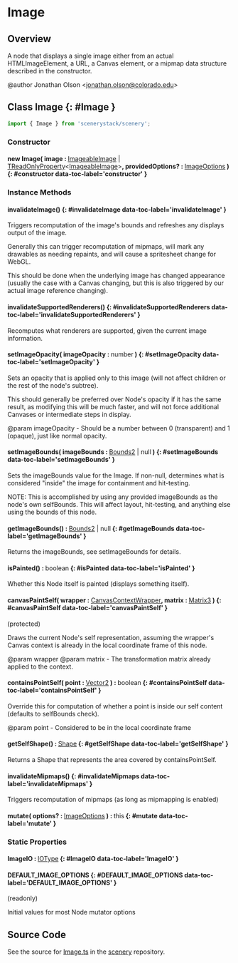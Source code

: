 # Image

## Overview

A node that displays a single image either from an actual HTMLImageElement, a URL, a Canvas element, or a mipmap
data structure described in the constructor.

@author Jonathan Olson &lt;jonathan.olson@colorado.edu&gt;

## Class Image {: #Image }


```js
import { Image } from 'scenerystack/scenery';
```
### Constructor

#### new Image( image : <span style="font-weight: 400;">[ImageableImage](../scenery/Imageable.md#ImageableImage) | [TReadOnlyProperty](../axon/TReadOnlyProperty.md)&lt;[ImageableImage](../scenery/Imageable.md#ImageableImage)&gt;</span>, providedOptions? : <span style="font-weight: 400;">[ImageOptions](../scenery/Image.md#ImageOptions)</span> ) {: #constructor data-toc-label='constructor' }

### Instance Methods

#### invalidateImage() {: #invalidateImage data-toc-label='invalidateImage' }

Triggers recomputation of the image's bounds and refreshes any displays output of the image.

Generally this can trigger recomputation of mipmaps, will mark any drawables as needing repaints, and will
cause a spritesheet change for WebGL.

This should be done when the underlying image has changed appearance (usually the case with a Canvas changing,
but this is also triggered by our actual image reference changing).

#### invalidateSupportedRenderers() {: #invalidateSupportedRenderers data-toc-label='invalidateSupportedRenderers' }

Recomputes what renderers are supported, given the current image information.

#### setImageOpacity( imageOpacity : <span style="font-weight: 400;"><span style="color: hsla(calc(var(--md-hue) + 180deg),80%,40%,1);">number</span></span> ) {: #setImageOpacity data-toc-label='setImageOpacity' }

Sets an opacity that is applied only to this image (will not affect children or the rest of the node's subtree).

This should generally be preferred over Node's opacity if it has the same result, as modifying this will be much
faster, and will not force additional Canvases or intermediate steps in display.

@param imageOpacity - Should be a number between 0 (transparent) and 1 (opaque), just like normal opacity.

#### setImageBounds( imageBounds : <span style="font-weight: 400;">[Bounds2](../dot/Bounds2.md) | <span style="color: hsla(calc(var(--md-hue) + 180deg),80%,40%,1);">null</span></span> ) {: #setImageBounds data-toc-label='setImageBounds' }

Sets the imageBounds value for the Image. If non-null, determines what is considered "inside" the image for
containment and hit-testing.

NOTE: This is accomplished by using any provided imageBounds as the node's own selfBounds. This will affect layout,
hit-testing, and anything else using the bounds of this node.

#### getImageBounds() : <span style="font-weight: 400;">[Bounds2](../dot/Bounds2.md) | <span style="color: hsla(calc(var(--md-hue) + 180deg),80%,40%,1);">null</span></span> {: #getImageBounds data-toc-label='getImageBounds' }

Returns the imageBounds, see setImageBounds for details.

#### isPainted() : <span style="font-weight: 400;"><span style="color: hsla(calc(var(--md-hue) + 180deg),80%,40%,1);">boolean</span></span> {: #isPainted data-toc-label='isPainted' }

Whether this Node itself is painted (displays something itself).

#### canvasPaintSelf( wrapper : <span style="font-weight: 400;">[CanvasContextWrapper](../scenery/CanvasContextWrapper.md)</span>, matrix : <span style="font-weight: 400;">[Matrix3](../dot/Matrix3.md)</span> ) {: #canvasPaintSelf data-toc-label='canvasPaintSelf' }

(protected)

Draws the current Node's self representation, assuming the wrapper's Canvas context is already in the local
coordinate frame of this node.

@param wrapper
@param matrix - The transformation matrix already applied to the context.

#### containsPointSelf( point : <span style="font-weight: 400;">[Vector2](../dot/Vector2.md)</span> ) : <span style="font-weight: 400;"><span style="color: hsla(calc(var(--md-hue) + 180deg),80%,40%,1);">boolean</span></span> {: #containsPointSelf data-toc-label='containsPointSelf' }

Override this for computation of whether a point is inside our self content (defaults to selfBounds check).

@param point - Considered to be in the local coordinate frame

#### getSelfShape() : <span style="font-weight: 400;">[Shape](../kite/Shape.md)</span> {: #getSelfShape data-toc-label='getSelfShape' }

Returns a Shape that represents the area covered by containsPointSelf.

#### invalidateMipmaps() {: #invalidateMipmaps data-toc-label='invalidateMipmaps' }

Triggers recomputation of mipmaps (as long as mipmapping is enabled)

#### mutate( options? : <span style="font-weight: 400;">[ImageOptions](../scenery/Image.md#ImageOptions)</span> ) : <span style="font-weight: 400;"><span style="color: hsla(calc(var(--md-hue) + 180deg),80%,40%,1);">this</span></span> {: #mutate data-toc-label='mutate' }

### Static Properties

#### ImageIO : <span style="font-weight: 400;">[IOType](../tandem/IOType.md)</span> {: #ImageIO data-toc-label='ImageIO' }

#### DEFAULT_IMAGE_OPTIONS {: #DEFAULT_IMAGE_OPTIONS data-toc-label='DEFAULT_IMAGE_OPTIONS' }

(readonly)

Initial values for most Node mutator options



## Source Code

See the source for [Image.ts](https://github.com/phetsims/scenery/blob/main/js/nodes/Image.ts) in the [scenery](https://github.com/phetsims/scenery) repository.
